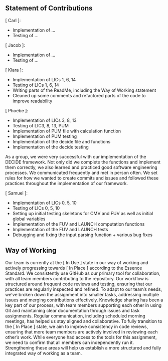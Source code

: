 ## Statement of Contributions

[ Carl ]:

- Implementation of ...
- Testing of ...

[ Jacob ]:

- Implementation of ...
- Testing of ...

[ Klara ]:

- Implementation of LICs 1, 6, 14
- Testing of LICs 1, 6, 14
- Writing parts of the ReadMe, including the Way of Working statement
- Cleaned up some comments and refactored parts of the code to improve readability

[ Phoebe ]:

- Implementation of LICs 3, 8, 13
- Testing of LIC3, 8, 13, PUM
- Implementation of PUM file with calculation function
- Implementation of PUM testing
- Implementation of the decide file and functions
- Implementation of the decide testing

As a group, we were very successful with our implementation of the DECIDE framework. Not only did we complete the functions and implement them correctly, we also learned and practiced good software engineering processes. We communicated frequently and met in person often. We set rules for how we wanted to create commits and issues and followed these practices throughout the implementation of our framework.

[ Samuel ]:

- Implementation of LICs 0, 5, 10
- Testing of LICs 0, 5, 10
- Setting up initial testing skeletons for CMV and FUV as well as initial global variables
- Implementation of the FUV and LAUNCH computation functions
- Implementation of the FUV and LAUNCH tests
- Debugging and fixing the input parsing function + various bug fixes

## Way of Working

Our team is currently at the [ In Use ] state in our way of working and actively progressing towards [ In Place ] according to the Essence Standard. We consistently use GitHub as our primary tool for collaboration, with all team members contributing to the repository. Our workflow is structured around frequent code reviews and testing, ensuring that our practices are regularly inspected and refined. To adapt to our team’s needs, we’ve broken down the assignment into smaller tasks, addressing multiple issues and merging contributions effectively. Knowledge sharing has been a key part of our process, with team members supporting each other in using Git and maintaining clear documentation through issues and task assignments. Regular communication, including scheduled morning meetings, has helped us stay aligned and collaborative. To fully transition to the [ In Place ] state, we aim to improve consistency in code reviews, ensuring that more team members are actively involved in reviewing each other’s work. While everyone had access to the tools for this assignment, we need to confirm that all members can independently run it. Strengthening these areas will help us establish a more structured and fully integrated way of working as a team.
